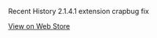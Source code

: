 Recent History 2.1.4.1 extension crapbug fix

[View on Web Store](https://chrome.google.com/webstore/detail/recent-history/fbmkfdfomhhlonpbnpiibloacemdhjjm)
